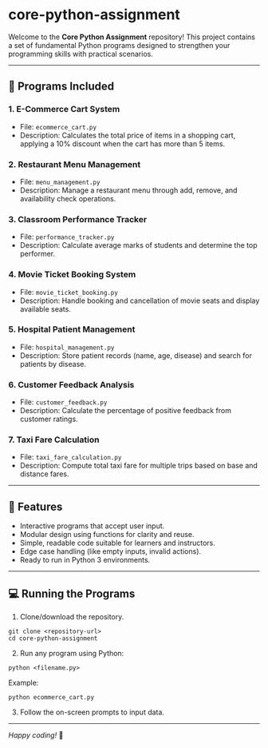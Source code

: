 # core-python-assignment

Welcome to the **Core Python Assignment** repository! This project contains a set of fundamental Python programs designed to strengthen your programming skills with practical scenarios.

---

## 📂 Programs Included

### 1. E-Commerce Cart System
- File: `ecommerce_cart.py`  
- Description: Calculates the total price of items in a shopping cart, applying a 10% discount when the cart has more than 5 items.

### 2. Restaurant Menu Management
- File: `menu_management.py`  
- Description: Manage a restaurant menu through add, remove, and availability check operations.

### 3. Classroom Performance Tracker
- File: `performance_tracker.py`  
- Description: Calculate average marks of students and determine the top performer.

### 4. Movie Ticket Booking System
- File: `movie_ticket_booking.py`  
- Description: Handle booking and cancellation of movie seats and display available seats.

### 5. Hospital Patient Management
- File: `hospital_management.py`  
- Description: Store patient records (name, age, disease) and search for patients by disease.

### 6. Customer Feedback Analysis
- File: `customer_feedback.py`  
- Description: Calculate the percentage of positive feedback from customer ratings.

### 7. Taxi Fare Calculation
- File: `taxi_fare_calculation.py`  
- Description: Compute total taxi fare for multiple trips based on base and distance fares.

---

## 🚀 Features

- Interactive programs that accept user input.
- Modular design using functions for clarity and reuse.
- Simple, readable code suitable for learners and instructors.
- Edge case handling (like empty inputs, invalid actions).
- Ready to run in Python 3 environments.

---

## 💻 Running the Programs

1. Clone/download the repository.  
```
git clone <repository-url>
cd core-python-assignment
```

2. Run any program using Python:  
```
python <filename.py>
```  
Example:  
```
python ecommerce_cart.py
```

3. Follow the on-screen prompts to input data.

---

*Happy coding!* 🚀
